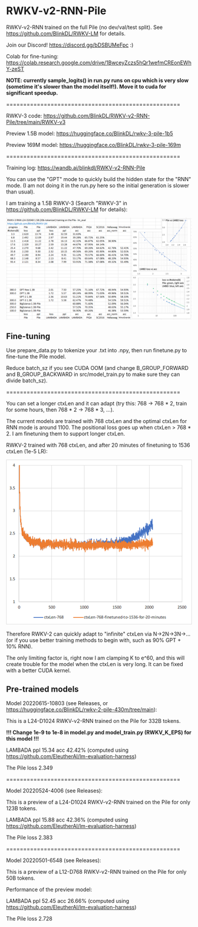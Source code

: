 # RWKV-v2-RNN-Pile

RWKV-v2-RNN trained on the full Pile (no dev/val/test split). See https://github.com/BlinkDL/RWKV-LM for details.

Join our Discord! https://discord.gg/bDSBUMeFpc :)

Colab for fine-tuning: https://colab.research.google.com/drive/1BwceyZczs5hQr1wefmCREonEWhY-zeST

**NOTE: currently sample_logits() in run.py runs on cpu which is very slow (sometime it's slower than the model itself!). Move it to cuda for significant speedup.**

===================================================

RWKV-3 code: https://github.com/BlinkDL/RWKV-v2-RNN-Pile/tree/main/RWKV-v3

Preview 1.5B model: https://huggingface.co/BlinkDL/rwkv-3-pile-1b5

Preview 169M model: https://huggingface.co/BlinkDL/rwkv-3-pile-169m

===================================================

Training log: https://wandb.ai/blinkdl/RWKV-v2-RNN-Pile

You can use the "GPT" mode to quickly build the hidden state for the "RNN" mode. (I am not doing it in the run.py here so the initial generation is slower than usual).

I am training a 1.5B RWKV-3 (Search "RWKV-3" in https://github.com/BlinkDL/RWKV-LM for details):

![RWKV-v3-1.5B-Pile](RWKV-v3-1.5B-Pile.png)

## Fine-tuning

Use prepare_data.py to tokenize your .txt into .npy, then run finetune.py to fine-tune the Pile model.

Reduce batch_sz if you see CUDA OOM (and change B_GROUP_FORWARD and B_GROUP_BACKWARD in src/model_train.py to make sure they can divide batch_sz).

===================================================

You can set a longer ctxLen and it can adapt (try this: 768 -> 768 * 2, train for some hours, then 768 * 2 -> 768 * 3, ...).

The current models are trained with 768 ctxLen and the optimal ctxLen for RNN mode is around 1100. The positional loss goes up when ctxLen > 768 * 2. I am finetuning them to support longer ctxLen.

RWKV-2 trained with 768 ctxLen, and after 20 minutes of finetuning to 1536 ctxLen (1e-5 LR):

![RWKV-ctxLen](RWKV-ctxLen.png)

Therefore RWKV-2 can quickly adapt to "infinite" ctxLen via N->2N->3N->... (or if you use better training methods to begin with, such as 90% GPT + 10% RNN).

The only limiting factor is, right now I am clamping K to e^60, and this will create trouble for the model when the ctxLen is very long. It can be fixed with a better CUDA kernel.

## Pre-trained models

Model 20220615-10803 (see Releases, or https://huggingface.co/BlinkDL/rwkv-2-pile-430m/tree/main):

This is a L24-D1024 RWKV-v2-RNN trained on the Pile for 332B tokens.

**!!! Change 1e-9 to 1e-8 in model.py and model_train.py (RWKV_K_EPS) for this model !!!**

LAMBADA ppl 15.34 acc 42.42% (computed using https://github.com/EleutherAI/lm-evaluation-harness)

The Pile loss 2.349

===================================================

Model 20220524-4006 (see Releases):

This is a preview of a L24-D1024 RWKV-v2-RNN trained on the Pile for only 123B tokens.

LAMBADA ppl 15.88 acc 42.36% (computed using https://github.com/EleutherAI/lm-evaluation-harness)

The Pile loss 2.383

===================================================

Model 20220501-6548 (see Releases):

This is a preview of a L12-D768 RWKV-v2-RNN trained on the Pile for only 50B tokens.

Performance of the preview model:

LAMBADA ppl 52.45 acc 26.66% (computed using https://github.com/EleutherAI/lm-evaluation-harness)

The Pile loss 2.728
